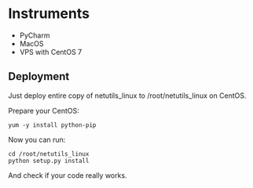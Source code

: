 # Instruments

- PyCharm
- MacOS
- VPS with CentOS 7

## Deployment

Just deploy entire copy of netutils_linux to /root/netutils_linux on CentOS.

Prepare your CentOS:

```
yum -y install python-pip
```

Now you can run:

```
cd /root/netutils_linux
python setup.py install
```

And check if your code really works.
